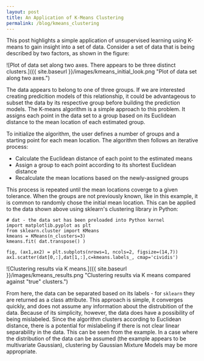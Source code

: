 ```yaml
---
layout: post
title: An Application of K-Means Clustering
permalink: /blog/kmeans_clustering
---
```


This post highlights a simple application of unsupervised learning using K-means to gain insight into a set of data. Consider a set of data that is being described by two factors, as shown in the figure:

![Plot of data set along two axes. There appears to be three distinct clusters.]({{ site.baseurl }}/images/kmeans_initial_look.png "Plot of data set along two axes.")

The data appears to belong to one of three groups. If we are interested creating predicition models of this relationship, it could be advantageous to subset the data by its respective group before building the prediction models. The K-means algorithm is a simple approach to this problem. It assigns each point in the data set to a group based on its Euclidean distance to the mean location of each estimated group. 

To initialize the algorithm, the user defines a number of groups and a starting point for each mean location. The algorithm then follows an iterative process:

- Calculate the Euclidean distance of each point to the estimated means
- Assign a group to each point according to its shortest Euclidean distance
- Recalculate the mean locations based on the newly-assigned groups

This process is repeated until the mean locations coverge to a given tolerance. When the groups are not previously known, like in this example, it is common to randomly chose the initial mean location. This can be applied to the data shown above using sklearn's clustering library in Python:

```
# dat - the data set has been preloaded into Python kernel
import matplotlib.pyplot as plt
from sklearn.cluster import KMeans
kmeans = KMeans(n_clusters=3)
kmeans.fit( dat.transpose() )

fig, (ax1,ax2) = plt.subplots(nrows=1, ncols=2, figsize=(14,7))
ax1.scatter(dat[0,:],dat[1,:],c=kmeans.labels_, cmap='cividis')
```

![Clustering results via K means.]({{ site.baseurl }}/images/kmeans_results.png "Clustering results via K means compared against "true" clusters.")

From here, the data can be separated based on its labels - for ``sklearn`` they are returned as a class attribute. This approach is simple, it converges quickly, and does not assume any information about the distrubition of the data. Because of its simplicity, however, the data does have a possibility of being mislabeled. Since the algorithm clusters according to Euclidean distance, there is a potential for mislabeling if there is not clear linear separability in the data. This can be seen from the example. In a case where the distribution of the data can be assumed (the example appears to be multivariate Gaussian), clustering by Gaussian Mixture Models may be more appropriate.

